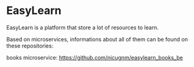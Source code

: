 # EasyLearn
EasyLearn is a platform that store a lot of resources to learn.

Based on microservices, informations about all of them can be found on these repositories:

books microservice: https://github.com/nicugnm/easylearn_books_be
